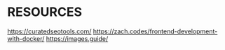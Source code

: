 # RESOURCES

https://curatedseotools.com/
https://zach.codes/frontend-development-with-docker/
https://images.guide/
